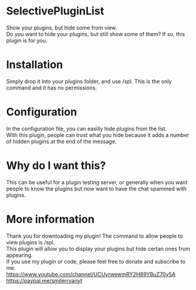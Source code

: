 # SelectivePluginList
Show your plugins, but hide some from view.<br>
Do you want to hide your plugins, but still show some of them? If so, this plugin is for you.<br>

# Installation
Simply drop it into your plugins folder, and use /spl. This is the only command and it has no permissions.

# Configuration
In the configuration file, you can easilly hide plugins from the list.<br>
With this plugin, people can trust what you hide because it adds a number of hidden plugins at the end of the message.<br>

# Why do I want this?
This can be useful for a plugin testing server, or generally when you want people to know the plugins but now want to have the chat spammed with plugins.<br>

# More information
Thank you for downloading my plugin! The command to allow people to view plugins is /spl.<br>
This plugin will allow you to display your plugins but hide certan ones from appearing.<br>
If you use my plugin or code, please feel free to donate and subscribe to me.<br>
https://www.youtube.com/channel/UCUvrwewmRY2H89YBuZ70y5A<br>
https://paypal.me/smilerryanyt<br>
